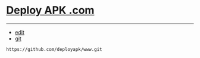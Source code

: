 # [Deploy APK .com](https://deployapk.com)



---
+ [edit](https://github.com/deployapk/www/edit/main/README.md)
+ [git](https://github.com/deployapk/www)
```
https://github.com/deployapk/www.git
```
